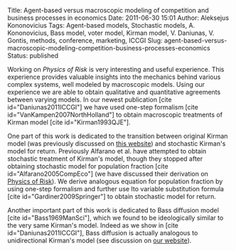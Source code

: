 Title: Agent-based versus macroscopic modeling of competition and business processes in economics
Date: 2011-06-30 15:01
Author: Aleksejus Kononovicius
Tags: Agent-based models, Stochastic models, A. Kononovicius, Bass model, voter model, Kirman model, V. Daniunas, V. Gontis, methods, conference, marketing, ICCGI
Slug: agent-based-versus-macroscopic-modeling-competition-business-processes-economics
Status: published

Working on *Physics of Risk* is very interesting and
useful experience. This experience provides valuable insights into the
mechanics behind various complex systems, well modeled by macroscopic
models. Using our experience we are able to obtain qualitative and
quantitative agreements between varying models. In our newest
publication \[cite id="Daniunas2011ICCGI"\] we have used one-step
formalism \[cite id="VanKampen2007NorthHolland"\] to obtain macroscopic
treatments of Kirman model \[cite id="Kirman1993QJE"\].

<!--more-->

One part of this work is dedicated to the transition between original
Kirman model (was previously discussed on [this
website]({filename}/articles/2010/kirman-ants.md))
and stochastic Kirman's model for return. Previously Alfarano et al.
have attempted to obtain stochastic treatment of Kirman's model, though
they stopped after obtaining stochastic model for population fraction
\[cite id="Alfarano2005CompEco"\] (we have discussed their derivation on
[Physics of
Risk]({filename}/articles/2010/stochastic-ant-colony-model.md)).
We derive analogous equation for population fraction by using one-step
formalism and further use Ito variable substitution formula \[cite
id="Gardiner2009Springer"\] to obtain stochastic model for return.

Another important part of this work is dedicated to Bass diffusion model
\[cite id="Bass1969ManSci"\], which we found to be ideologically similar to
the very same Kirman's model. Indeed as we show in \[cite
id="Daniunas2011ICCGI"\], Bass diffusion is actually analogous to
unidirectional Kirman's model (see discussion on [our
website]({filename}/articles/2011/unidirectional-kirman-model.md)).
